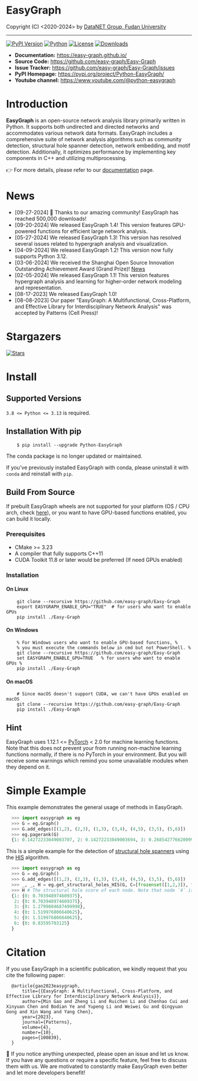 EasyGraph
==================

Copyright (C) <2020-2024> by [DataNET Group, Fudan University](https://fudan-datanet.mysxl.cn/)

___________________________________________________________________________

[![PyPI Version][pypi-image]][pypi-url]
[![Python][python-image]][python-url]
[![License][license-image]][license-url]
[![Downloads][downloads-image]][downloads-url]

[pypi-image]: https://img.shields.io/pypi/v/Python-EasyGraph.svg?label=PyPI
[pypi-url]: https://pypi.org/project/Python-EasyGraph/
[python-image]: https://img.shields.io/pypi/pyversions/Python-EasyGraph.svg?label=Python
[python-url]: https://pypi.org/project/Python-EasyGraph/
[license-image]: https://img.shields.io/pypi/l/Python-EasyGraph?label=License
[license-url]: https://github.com/easy-graph/Easy-Graph/blob/master/LICENSE
[downloads-image]: https://static.pepy.tech/personalized-badge/python-easygraph?period=total&units=international_system&left_color=brightgreen&right_color=yellowgreen&left_text=Downloads
[downloads-url]: https://pypi.org/project/Python-EasyGraph/

- **Documentation:** https://easy-graph.github.io/
- **Source Code:** https://github.com/easy-graph/Easy-Graph
- **Issue Tracker:** https://github.com/easy-graph/Easy-Graph/issues
- **PyPI Homepage:** https://pypi.org/project/Python-EasyGraph/
- **Youtube channel:** https://www.youtube.com/@python-easygraph

# Introduction
**EasyGraph** is an open-source network analysis library primarily written in Python. It supports both undirected and directed networks and accommodates various network data formats. EasyGraph includes a comprehensive suite of network analysis algorithms such as community detection, structural hole spanner detection, network embedding, and motif detection. Additionally, it optimizes performance by implementing key components in C++ and utilizing multiprocessing.

<!-- # New Features in Version 1.3
- **Support for more hypergraph metrics and algorithms.** Such as [hypercoreness](https://www.nature.com/articles/s41467-023-41887-2), [vector-centrality](https://www.sciencedirect.com/science/article/pii/S0960077922006075), [s-centrality](https://epjds.epj.org/articles/epjdata/abs/2020/01/13688_2020_Article_231/13688_2020_Article_231.html), and so on.
- **Support for more hypergraph datasets.** Static hypergraph datasets and dynamic datasets can be both loaded by calling the corresponding dataset name.
- **Support for more flexible dynamic hypergraph visualization.** Users can define dynamic hypergraphs and visualize the structure of the hypergraph at each timestamp.
- **Support for more efficient hypergraph computation and hypergraph learning.** Adoption of suitable storage structure and caching strategy for different metrics/hypergraph neural networks.
-->
👉 For more details, please refer to our [documentation](https://easy-graph.github.io/) page.


# News
- [09-27-2024] 🎉 Thanks to our amazing community! EasyGraph has reached 500,000 downloads!
- [09-20-2024] We released EasyGraph 1.4! This version features GPU-powered functions for efficient large network analysis.
- [05-27-2024] We released EasyGraph 1.3! This version has resolved several issues related to hypergraph analysis and visualization.
- [04-09-2024] We released EasyGraph 1.2! This version now fully supports Python 3.12.
- [03-06-2024] We received the Shanghai Open Source Innovation Outstanding Achievement Award (Grand Prize)! [News](https://news.fudan.edu.cn/2024/0401/c2463a139799/page.htm)
- [02-05-2024] We released EasyGraph 1.1! This version features hypergraph analysis and learning for higher-order network modeling and representation.
- [08-17-2023] We released EasyGraph 1.0!
- [08-08-2023] Our paper "EasyGraph: A Multifunctional, Cross-Platform, and Effective Library for Interdisciplinary Network Analysis" was accepted by Patterns (Cell Press)!

# Stargazers

[![Stars][star-image]][star-url]

[star-image]:https://reporoster.com/stars/easy-graph/Easy-Graph
[star-url]: https://github.com/easy-graph/Easy-Graph/stargazers

# Install

## Supported Versions

``3.8 <= Python <= 3.13`` is required.

## Installation With pip
```
    $ pip install --upgrade Python-EasyGraph
```
The conda package is no longer updated or maintained.

If you've previously installed EasyGraph with conda, please uninstall it with ``conda`` and reinstall with ``pip``.

## Build From Source
If prebuilt EasyGraph wheels are not supported for your platform (OS / CPU arch, check [here](https://pypi.org/simple/python-easygraph/)), or you want to have GPU-based functions enabled, you can build it locally.

### Prerequisites
- CMake >= 3.23
- A compiler that fully supports C++11
- CUDA Toolkit 11.8 or later would be preferred (If need GPUs enabled)

### Installation
#### On Linux
```
    git clone --recursive https://github.com/easy-graph/Easy-Graph
    export EASYGRAPH_ENABLE_GPU="TRUE"  # for users who want to enable GPUs
    pip install ./Easy-Graph
```

#### On Windows
```
    % For Windows users who want to enable GPU-based functions, %
    % you must execute the commands below in cmd but not PowerShell. %
    git clone --recursive https://github.com/easy-graph/Easy-Graph
    set EASYGRAPH_ENABLE_GPU=TRUE   % for users who want to enable GPUs %
    pip install ./Easy-Graph
```

#### On macOS
```
    # Since macOS doesn't support CUDA, we can't have GPUs enabled on macOS
    git clone --recursive https://github.com/easy-graph/Easy-Graph
    pip install ./Easy-Graph
```

## Hint

EasyGraph uses  1.12.1 <= [PyTorch](https://pytorch.org/get-started/locally/) < 2.0 for machine learning functions.
Note that this does not prevent your from running non-machine learning functions normally, if there is no PyTorch in your environment.
But you will receive some warnings which remind you some unavailable modules when they depend on it.

# Simple Example

This example demonstrates the general usage of methods in EasyGraph.
```python
  >>> import easygraph as eg
  >>> G = eg.Graph()
  >>> G.add_edges([(1,2), (2,3), (1,3), (3,4), (4,5), (3,5), (5,6)])
  >>> eg.pagerank(G)
  {1: 0.14272233049003707, 2: 0.14272233049003694, 3: 0.2685427766200994, 4: 0.14336430577918527, 5: 0.21634929087322705, 6: 0.0862989657474143}
```
This is a simple example for the detection of [structural hole spanners](https://en.wikipedia.org/wiki/Structural_holes)
using the [HIS](https://keg.cs.tsinghua.edu.cn/jietang/publications/WWW13-Lou&Tang-Structural-Hole-Information-Diffusion.pdf) algorithm.

```python
  >>> import easygraph as eg
  >>> G = eg.Graph()
  >>> G.add_edges([(1,2), (2,3), (1,3), (3,4), (4,5), (3,5), (5,6)])
  >>> _, _, H = eg.get_structural_holes_HIS(G, C=[frozenset([1,2,3]), frozenset([4,5,6])])
  >>> H # The structural hole score of each node. Note that node `4` is regarded as the most possible structural hole spanner.
  {1: {0: 0.703948974609375},
   2: {0: 0.703948974609375},
   3: {0: 1.2799804687499998},
   4: {0: 1.519976806640625},
   5: {0: 1.519976806640625},
   6: {0: 0.83595703125}
  }
```
# Citation

If you use EasyGraph in a scientific publication, we kindly request that you cite the following paper:
```
  @article{gao2023easygraph,
      title={{EasyGraph: A Multifunctional, Cross-Platform, and Effective Library for Interdisciplinary Network Analysis}},
      author={Min Gao and Zheng Li and Ruichen Li and Chenhao Cui and Xinyuan Chen and Bodian Ye and Yupeng Li and Weiwei Gu and Qingyuan Gong and Xin Wang and Yang Chen},
      year={2023},
      journal={Patterns},
      volume={4},
      number={10},
      pages={100839},
  }
```
📢 If you notice anything unexpected, please open an issue and let us know. If you have any questions or require a specific feature, feel free to discuss them with us. We are motivated to constantly make EasyGraph even better and let more developers benefit!
